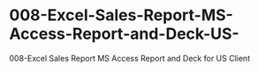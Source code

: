 # 008-Excel-Sales-Report-MS-Access-Report-and-Deck-US-
008-Excel Sales Report MS Access Report and Deck for US Client

